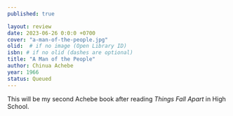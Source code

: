 ```yaml
---
published: true

layout: review
date: 2023-06-26 0:0:0 +0700
cover: "a-man-of-the-people.jpg"
olid:  # if no image (Open Library ID)
isbn: # if no olid (dashes are optional)
title: "A Man of the People"
author: Chinua Achebe
year: 1966
status: Queued
---
```

This will be my second Achebe book after reading *Things Fall Apart* in High School.
